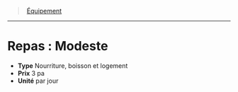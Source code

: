 ﻿> [Équipement](hd_equipment.md)

---

# Repas : Modeste

- **Type** Nourriture, boisson et logement
- **Prix** 3 pa
- **Unité** par jour

